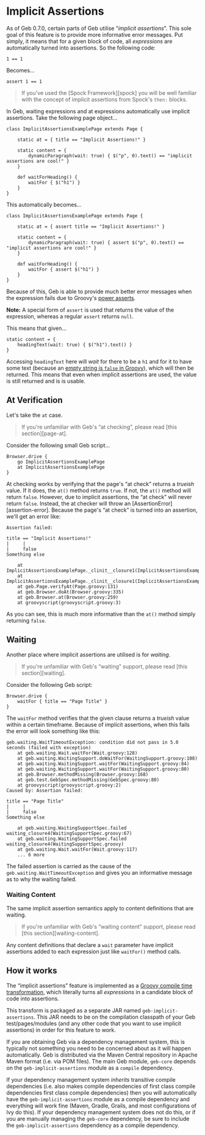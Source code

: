 # Implicit Assertions

As of Geb 0.7.0, certain parts of Geb utilise “*implicit assertions*”. This sole goal of this feature is to provide more informative error messages. Put simply, it means that for a given block of code, all *expressions* are automatically turned into assertions. So the following code:

    1 == 1

Becomes…

    assert 1 == 1

> If you've used the [Spock Framework][spock] you will be well familiar with the concept of implicit assertions from Spock's `then:` blocks.

In Geb, waiting expressions and at expressions automatically use implicit assertions. Take the following page object…

    class ImplicitAssertionsExamplePage extends Page {
        
        static at = { title == "Implicit Assertions!" }
        
        static content = {
            dynamicParagraph(wait: true) { $("p", 0).text() == "implicit assertions are cool!" }
        }
        
        def waitForHeading() {
            waitFor { $("h1") }
        }
    }

This automatically becomes…

    class ImplicitAssertionsExamplePage extends Page {
        
        static at = { assert title == "Implicit Assertions!" }
        
        static content = {
            dynamicParagraph(wait: true) { assert $("p", 0).text() == "implicit assertions are cool!" }
        }
        
        def waitForHeading() {
            waitFor { assert $("h1") }
        }
    }

Because of this, Geb is able to provide much better error messages when the expression fails due to Groovy's [power asserts](http://dontmindthelanguage.wordpress.com/2009/12/11/groovy-1-7-power-assert/).

**Note:** A special form of `assert` is used that returns the value of the expression, whereas a regular `assert` returns `null`. 

This means that given…

    static content = {
        headingText(wait: true) { $("h1").text() }
    }

Accessing `headingText` here will *wait* for there to be a `h1` and for it to have some text (because an [empty string is `false` in Groovy](http://docs.codehaus.org/display/GROOVY/Groovy+Truth)), which will then be returned. This means that even when implicit assertions are used, the value is still returned and is is usable.

## At Verification

Let's take the `at` case.

> If you're unfamiliar with Geb's “at checking”, please read [this section][page-at]. 

Consider the following small Geb script…

    Browser.drive {
        go ImplicitAssertionsExamplePage
        at ImplicitAssertionsExamplePage
    }

At checking works by verifying that the page's “at check” returns a *trueish* value. If it does, the `at()` method returns `true`. If not, the `at()` method will return `false`. However, due to implicit assertions, the “at check” will never return `false`. Instead, the at checker will throw an [AssertionError][assertion-error]. Because the page's “at check” is turned into an assertion, we'll get an error like:

    Assertion failed: 

    title == "Implicit Assertions!"
    |     |
    |     false
    Something else

        at ImplicitAssertionsExamplePage._clinit__closure1(ImplicitAssertionsExamplePage.groovy:3)
        at ImplicitAssertionsExamplePage._clinit__closure1(ImplicitAssertionsExamplePage.groovy)
        at geb.Page.verifyAt(Page.groovy:131)
        at geb.Browser.doAt(Browser.groovy:335)
        at geb.Browser.at(Browser.groovy:259)
        at groovyscript(groovyscript.groovy:3)

As you can see, this is much more informative than the `at()` method simply returning `false`.

## Waiting

Another place where implicit assertions are utilised is for *waiting*.

> If you're unfamiliar with Geb's “waiting” support, please read [this section][waiting].

Consider the following Geb script:

    Browser.drive {
        waitFor { title == "Page Title" }
    }

The `waitFor` method verifies that the given clause returns a *trueish* value within a certain timeframe. Because of implicit assertions, when this fails the error will look something like this:

    geb.waiting.WaitTimeoutException: condition did not pass in 5.0 seconds (failed with exception)
        at geb.waiting.Wait.waitFor(Wait.groovy:128)
        at geb.waiting.WaitingSupport.doWaitFor(WaitingSupport.groovy:108)
        at geb.waiting.WaitingSupport.waitFor(WaitingSupport.groovy:84)
        at geb.waiting.WaitingSupport.waitFor(WaitingSupport.groovy:80)
        at geb.Browser.methodMissing(Browser.groovy:168)
        at geb.test.GebSpec.methodMissing(GebSpec.groovy:80)
        at groovyscript(groovyscript.groovy:2)
    Caused by: Assertion failed: 

    title == "Page Title"
    |     |
    |     false
    Something else

        at geb.waiting.WaitingSupportSpec.failed waiting_closure4(WaitingSupportSpec.groovy:67)
        at geb.waiting.WaitingSupportSpec.failed waiting_closure4(WaitingSupportSpec.groovy)
        at geb.waiting.Wait.waitFor(Wait.groovy:117)
        ... 6 more

The failed assertion is carried as the cause of the `geb.waiting.WaitTimeoutException` and gives you an informative message as to why the waiting failed.

### Waiting Content

The same implicit assertion semantics apply to content definitions that are waiting.

> If you're unfamiliar with Geb's “waiting content” support, please read [this section][waiting-content].

Any content definitions that declare a `wait` parameter have implicit assertions added to each expression just like `waitFor()` method calls.

## How it works 

The “implicit assertions” feature is implemented as a [Groovy compile time transformation](http://groovy.codehaus.org/Compile-time+Metaprogramming+-+AST+Transformations), which literally turns all *expressions* in a candidate block of code into assertions.

This transform is packaged as a separate JAR named `geb-implicit-assertions`. This JAR needs to be on the compilation classpath of your Geb test/pages/modules (and any other code that you want to use implicit assertions) in order for this feature to work.

If you are obtaining Geb via a dependency management system, this is typically not something you need to be concerned about as it will happen automatically. Geb is distributed via the Maven Central repository in Apache Maven format (i.e. via POM files). The main Geb module, `geb-core` depends on the `geb-implicit-assertions` module as a `compile` dependency. 

If your dependency management system *inherits* transitive compile dependencies (i.e. also makes compile dependencies of first class compile dependencies first class compile dependencies) then you will automatically have the `geb-implicit-assertions` module as a compile dependency and everything will work fine (Maven, Gradle, Grails, and most configurations of Ivy do this). If your dependency management system does not do this, or if you are manually managing the `geb-core` dependency, be sure to include the `geb-implicit-assertions` dependency as a compile dependency.

